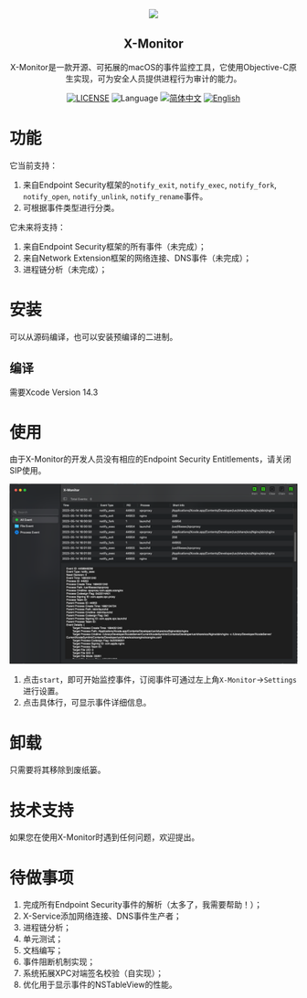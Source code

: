 <p align="center">
  <img src="https://raw.githubusercontent.com/lyq1996/X-Monitor/main/docs/X-Monitor.png" height="300"/>
   <h2 align="center">X-Monitor</h2>
</p>
<p align="center">
  <div align="center">X-Monitor是一款开源、可拓展的macOS的事件监控工具，它使用Objective-C原生实现，可为安全人员提供进程行为审计的能力。</div>
</p>
<p align="center">
    <a href="https://github.com/lyq1996/X-Monitor/blob/main/LICENSE"><img src="https://img.shields.io/badge/license-GPL--3.0-green" alt="LICENSE"></a>
    <img alt="Language" src="https://img.shields.io/badge/Language-Objective--C-blue.svg" />
    <a href="https://github.com/lyq1996/X-Monitor/README_ZH_CN.md"><img src="https://img.shields.io/badge/lang-简体中文-red.svg" alt="简体中文"></a>
    <a href="https://github.com/lyq1996/X-Monitor/README.md"><img src="https://img.shields.io/badge/lang-English-red.svg" alt="English"></a>
</p>

# 功能
它当前支持：
1. 来自Endpoint Security框架的`notify_exit`, `notify_exec`, `notify_fork`, `notify_open`, `notify_unlink`, `notify_rename`事件。
2. 可根据事件类型进行分类。

它未来将支持：
1. 来自Endpoint Security框架的所有事件（未完成）；
2. 来自Network Extension框架的网络连接、DNS事件（未完成）；
3. 进程链分析（未完成）；

# 安装
可以从源码编译，也可以安装预编译的二进制。

## 编译
需要Xcode Version 14.3

# 使用
由于X-Monitor的开发人员没有相应的Endpoint Security Entitlements，请关闭SIP使用。


![GUI](docs/X-Monitor-GUI.png)

1. 点击`start`，即可开始监控事件，订阅事件可通过左上角`X-Monitor`->`Settings`进行设置。
2. 点击具体行，可显示事件详细信息。

# 卸载
只需要将其移除到废纸篓。


# 技术支持
如果您在使用X-Monitor时遇到任何问题，欢迎提出。

# 待做事项
1. 完成所有Endpoint Security事件的解析（太多了，我需要帮助！）；
2. X-Service添加网络连接、DNS事件生产者；
3. 进程链分析；
4. 单元测试；
5. 文档编写；
6. 事件阻断机制实现；
7. 系统拓展XPC对端签名校验（自实现）；
8. 优化用于显示事件的NSTableView的性能。
